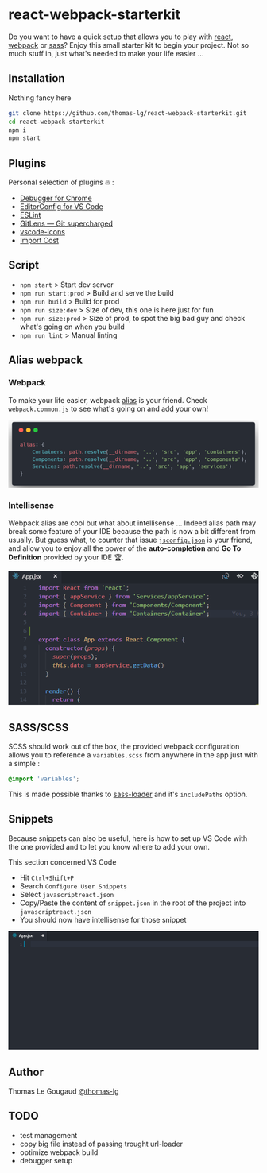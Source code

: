 # react-webpack-starterkit
Do you want to have a quick setup that allows you to play with [react](https://reactjs.org/), [webpack](https://webpack.js.org/) or [sass](https://sass-lang.com/)? Enjoy this small starter kit to begin your project. Not so much stuff in, just what's needed to make your life easier ...

## Installation
Nothing fancy here
```bash
git clone https://github.com/thomas-lg/react-webpack-starterkit.git
cd react-webpack-starterkit
npm i
npm start
```

## Plugins
Personal selection of plugins :fire: :
* [Debugger for Chrome](https://github.com/Microsoft/vscode-chrome-debug)
* [EditorConfig for VS Code](https://github.com/editorconfig/editorconfig-vscode)
* [ESLint](https://github.com/Microsoft/vscode-eslint)
* [GitLens — Git supercharged](https://github.com/eamodio/vscode-gitlens)
* [vscode-icons](https://github.com/vscode-icons/vscode-icons)
* [Import Cost](https://github.com/wix/import-cost)

## Script
* `npm start` > Start dev server
* `npm run start:prod` > Build and serve the build
* `npm run build` > Build for prod
* `npm run size:dev` > Size of dev, this one is here just for fun
* `npm run size:prod` > Size of prod, to spot the big bad guy and check what's going on when you build
* `npm run lint` > Manual linting

## Alias webpack
### Webpack
To make your life easier, webpack [alias](https://webpack.js.org/configuration/resolve/#resolve-alias) is your friend. Check `webpack.common.js` to see what's going on and add your own!

![alt text][alias_webpack]

### Intellisense
Webpack alias are cool but what about intellisense ... Indeed alias path may break some feature of your IDE because the path is now a bit different from usually. But guess what, to counter that issue [`jsconfig.json`](https://code.visualstudio.com/docs/languages/jsconfig) is your friend, and allow you to enjoy all the power of the **auto-completion** and **Go To Definition** provided by your IDE :trophy:.

![alt text][intellisense]

## SASS/SCSS
SCSS should work out of the box, the provided webpack configuration allows you to reference a `variables.scss` from anywhere in the app just with a simple :  
```css
@import 'variables';
```
This is made possible thanks to [sass-loader](https://github.com/webpack-contrib/sass-loader) and it's `includePaths` option.

## Snippets
Because snippets can also be useful, here is how to set up VS Code with the one provided and to let you know where to add your own.

This section concerned VS Code

* Hit `Ctrl+Shift+P`
* Search `Configure User Snippets`
* Select `javascriptreact.json`
* Copy/Paste the content of `snippet.json` in the root of the project into `javascriptreact.json`
* You should now have intellisense for those snippet

![alt text][snippet]

## Author
Thomas Le Gougaud [@thomas-lg](https://github.com/thomas-lg)

## TODO
* test management
* copy big file instead of passing trought url-loader
* optimize webpack build
* debugger setup

[alias_webpack]: ./readme/alias_webpack.png
[snippet]: ./readme/snippet.gif "snippet"
[intellisense]: ./readme/intellisense.gif "import intellisense"

